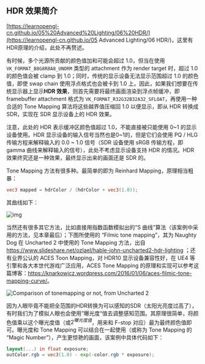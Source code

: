 ## HDR 效果简介

[https://learnopengl-cn.github.io/05%20Advanced%20Lighting/06%20HDR/](https://learnopengl-cn.github.io/05 Advanced Lighting/06 HDR/)，这里有HDR原理的介绍，此处不再赘述。

有时候，多个光源所贡献的颜色值加和可能会超过 1.0，但当在使用 `VK_FORMAT_B8G8R8A8_UNORM` 类型的 attachment 作为 render target 时，超过 1.0 的颜色值会被 clamp 到 1.0；同时，传统的显示设备无法显示范围超过 1.0 的颜色值，即使 swap chain 使用浮点格式也会被卡到 1.0 上。因此，如果我们想要在传统显示器上显示**HDR 效果**，则首先需要将最终画面渲染到浮点帧缓冲，即 framebuffer attachment 格式为 `VK_FORMAT_R32G32B32A32_SFLOAT`，再使用一种合适的 Tone Mapping 算法将这些越界值压缩回 1.0 以便显示，即从 HDR 转换成 SDR，实现在 SDR 显示设备上的 HDR 效果。

注意，此处的 HDR 表示缓冲区颜色值超过 1.0，不能直接被只能使用 0~1 的显示设备使用。HDR 显示设备的输入信号当然也是0~1的，但是它们会使用 PQ / HLG 传输方程来解释输入的 0.0 ~ 1.0 信号（SDR 设备使用 sRGB 传输方程，即 gamma 曲线来解释输入的信号），此处不考虑显示设备支持 HDR 的情况。HDR 效果终究还是一种效果，最终显示出来的画面还是 SDR 的。

Tone Mapping 方法有很多种。最简单的即为 Reinhard  Mapping，原理相当粗暴：

```glsl
vec3 mapped = hdrColor / (hdrColor + vec3(1.0));
```

其曲线如下：

![img](https://pic3.zhimg.com/80/9031118d0581d546051b3c60e4ad2402_hd.png)

当然还有很多其它方法，比如直接用指数函数模拟出的“S 曲线”算法（该案例中采用的方法，见本章最后）；下图所使用的 “Filmic tone mapping”，其为 Naughty Dog 在 Uncharted 2 中使用的 Tone Mapping 方法，出自 https://www.slideshare.net/ozlael/hable-john-uncharted2-hdr-lighting ；还有业界公认的 ACES Toon Mapping，对 HDR10 显示设备兼容性好，在 UE4 等引擎和各大本世代游戏广泛应用，ACES Tone Mapping 的原理和实现可以参考这篇博客：<https://knarkowicz.wordpress.com/2016/01/06/aces-filmic-tone-mapping-curve/>。

![Comparison of tonemapping or not, from Uncharted 2](https://i.stack.imgur.com/uCvQb.jpg)

因为人眼毕竟不能把全范围的HDR转换为可以感知的SDR（太阳光亮度过高了），有时我们为了模拟人眼也会使用”曝光度“值去调整感知范围。其原理很简单，将颜色值乘以这个曝光度值（或$2^{曝光度值}$，用来和 F-stop 对应）最为最终颜色值即可。曝光度和 Tone Mapping 可以结合在一起使用（或称为 Tone Mapping 的 “Magic Number”），产生更惊艳的画面，该案例中具体代码如下：

```glsl
layout(...) in float exposure;
outColor.rgb = vec3(1.0) - exp(-color.rgb * exposure);
```


